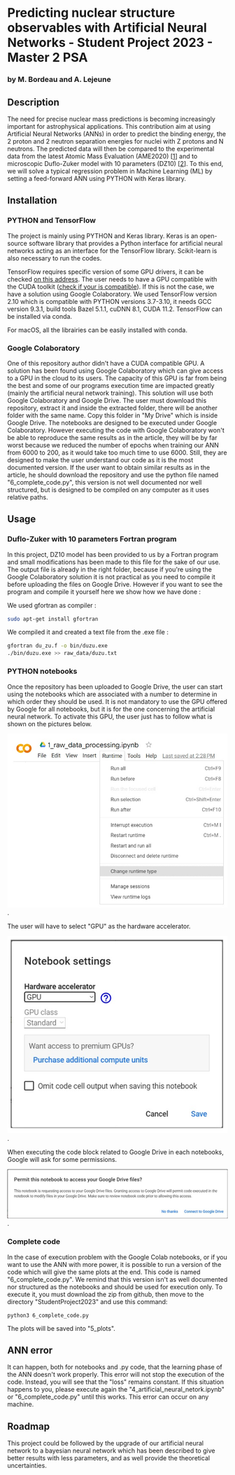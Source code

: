 # Predicting nuclear structure observables with Artificial Neural Networks - Student Project 2023 - Master 2 PSA
### by M. Bordeau and A. Lejeune

## Description

The need for precise nuclear mass predictions is becoming increasingly important for astrophysical applications. This contribution aim at using Artificial Neural Networks (ANNs) in order to predict the binding energy, the 2 proton and 2 neutron separation energies for nuclei with Z protons and N neutrons. The predicted data will then be compared to the experimental data from the latest Atomic Mass Evaluation (AME2020) [[1](https://www-nds.iaea.org/amdc/ame2020/mass_1.mas20.txt)] and to microscopic Duflo-Zuker model with 10 parameters (DZ10) [[2](https://arxiv.org/abs/1407.8221)].
To this end, we will solve a typical regression problem in Machine Learning (ML) by setting a feed-forward ANN using PYTHON with Keras library. 

## Installation 

### PYTHON and TensorFlow

The project is mainly using PYTHON and Keras library. Keras is an open-source software library that provides a Python interface for artificial neural networks acting as an interface for the TensorFlow library. Scikit-learn is also necessary to run the codes.

TensorFlow requires specific version of some GPU drivers, it can be checked [on this address](https://www.tensorflow.org/install/source#gpu). The user needs to have a GPU compatible with the CUDA toolkit ([check if your is compatible](https://developer.nvidia.com/cuda-gpus)). If this is not the case, we have a solution using Google Colaboratory. We used TensorFlow version 2.10 which is compatible with PYTHON versions 3.7-3.10, it needs GCC version 9.3.1, build tools Bazel 5.1.1, cuDNN 8.1, CUDA 11.2. TensorFlow can be installed via conda.

For macOS, all the librairies can be easily installed with conda.



### Google Colaboratory

One of this repository author didn't have a CUDA compatible GPU. A solution has been found using Google Colaboratory which can give access to a GPU in the cloud to its users. The capacity of this GPU is far from being the best and some of our programs execution time are impacted greatly (mainly the artificial neural network training). This solution will use both Google Colaboratory and Google Drive. The user must download this repository, extract it and inside the extracted folder, there will be another folder with the same name. Copy this folder in "My Drive" which is inside Google Drive. The notebooks are designed to be executed under Google Colaboratory. However executing the code with Google Colaboratory won't be able to reproduce the same results as in the article, they will be by far worst because we reduced the number of epochs when training our ANN from 6000 to 200, as it would take too much time to use 6000. Still, they are designed to make the user understand our code as it is the most documented version. If the user want to obtain similar results as in the article, he should download the repository and use the python file named "6_complete_code.py", this version is not well documented nor well structured, but is designed to be compiled on any computer as it uses relative paths. 

## Usage

### Duflo-Zuker with 10 parameters Fortran program

In this project, DZ10 model has been provided to us by a Fortran program and small modifications has been made to this file for the sake of our use. The output file is already in the right folder, because if you're using the Google Colaboratory solution it is not practical as you need to compile it before uploading the files on Google Drive. However if you want to see the program and compile it yourself here we show how we have done : 

We used gfortran as compiler : 
```bash
sudo apt-get install gfortran
```

We compiled it and created a text file from the .exe file :
```bash
gfortran du_zu.f -o bin/duzu.exe
./bin/duzu.exe >> raw_data/duzu.txt
```

### PYTHON notebooks

Once the repository has been uploaded to Google Drive, the user can start using the notebooks which are associated with a number to determine in which order they should be used. It is not mandatory to use the GPU offered by Google for all notebooks, but it is for the one concerning the artificial neural network. To activate this GPU, the user just has to follow what is shown on the pictures below. 

![Google Colab Tutorial 1](/images/google_colab_tutorial_1.jpg "Google Colab Tutorial 1").

The user will have to select "GPU" as the hardware accelerator. 

![Google Colab Tutorial 2](/images/google_colab_tutorial_2.jpg "Google Colab Tutorial 2").

When executing the code block related to Google Drive in each notebooks, Google will ask for some permissions.

![Google Colab Tutorial 3](/images/google_colab_tutorial_3.jpg "Google Colab Tutorial 3").

### Complete code

In the case of execution problem with the Google Colab notebooks, or if you want to use the ANN with more power, it is possible to run a version of the code which will give the same plots at the end. This code is named "6_complete_code.py". We remind that this version isn't as well documented nor structured as the notebooks and should be used for execution only. 
To execute it, you must download the zip from github, then move to the directory "StudentProject2023" and use this command:

```
python3 6_complete_code.py
```
The plots will be saved into "5_plots".

## ANN error

It can happen, both for notebooks and .py code, that the learning phase of the ANN doesn't work properly. This error will not stop the execution of the code. Instead, you will see that the "loss" remains constant. If this situation happens to you, please execute again the "4_artificial_neural_netork.ipynb" or "6_complete_code.py" until this works. This error can occur on any machine.

## Roadmap

This project could be followed by the upgrade of our artificial neural network to a bayesian neural network which has been described to give better results with less parameters, and as well provide the theoretical uncertainties. 

